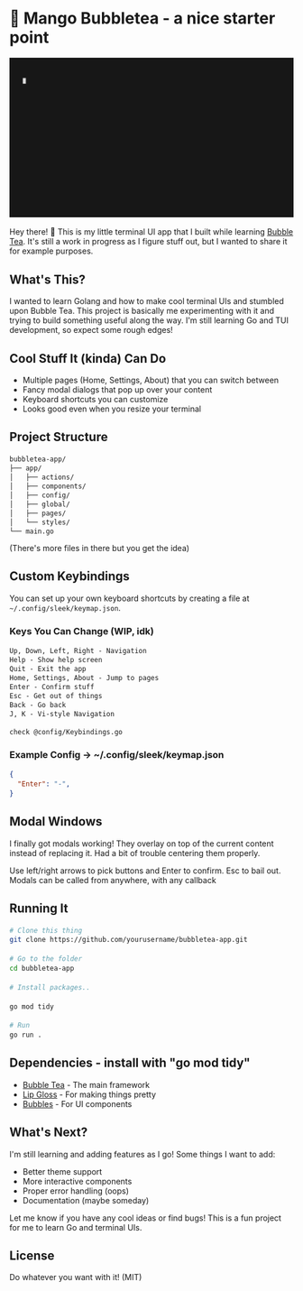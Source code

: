 # 🥭 Mango Bubbletea - a nice starter point

![Alt Text](https://github.com/executionreverted/mango-bubbletea/blob/master/views.gif)

Hey there! 👋 This is my little terminal UI app that I built while learning [Bubble Tea](https://github.com/charmbracelet/bubbletea). It's still a work in progress as I figure stuff out, but I wanted to share it for example purposes.

## What's This?

I wanted to learn Golang and how to make cool terminal UIs and stumbled upon Bubble Tea. This project is basically me experimenting with it and trying to build something useful along the way. I'm still learning Go and TUI development, so expect some rough edges!

## Cool Stuff It (kinda) Can Do

- Multiple pages (Home, Settings, About) that you can switch between
- Fancy modal dialogs that pop up over your content
- Keyboard shortcuts you can customize
- Looks good even when you resize your terminal

## Project Structure

```
bubbletea-app/
├── app/
│   ├── actions/
│   ├── components/
│   ├── config/
│   ├── global/
│   ├── pages/
│   └── styles/
└── main.go
```

(There's more files in there but you get the idea)

## Custom Keybindings

You can set up your own keyboard shortcuts by creating a file at `~/.config/sleek/keymap.json`.

### Keys You Can Change (WIP, idk)

```
Up, Down, Left, Right - Navigation
Help - Show help screen
Quit - Exit the app
Home, Settings, About - Jump to pages
Enter - Confirm stuff
Esc - Get out of things
Back - Go back
J, K - Vi-style Navigation

check @config/Keybindings.go
```

### Example Config -> ~/.config/sleek/keymap.json

```json
{
  "Enter": "-",
}
```

## Modal Windows

I finally got modals working! They overlay on top of the current content instead of replacing it. Had a bit of trouble centering them properly.

Use left/right arrows to pick buttons and Enter to confirm. Esc to bail out.
Modals can be called from anywhere, with any callback

## Running It

```bash
# Clone this thing
git clone https://github.com/yourusername/bubbletea-app.git

# Go to the folder
cd bubbletea-app

# Install packages.. 

go mod tidy

# Run
go run . 
```

## Dependencies - install with  "go mod tidy"

- [Bubble Tea](https://github.com/charmbracelet/bubbletea) - The main framework
- [Lip Gloss](https://github.com/charmbracelet/lipgloss) - For making things pretty
- [Bubbles](https://github.com/charmbracelet/bubbles) - For UI components

## What's Next?

I'm still learning and adding features as I go! Some things I want to add:

- Better theme support
- More interactive components
- Proper error handling (oops)
- Documentation (maybe someday)

Let me know if you have any cool ideas or find bugs! This is a fun project for me to learn Go and terminal UIs.

## License

Do whatever you want with it! (MIT)
